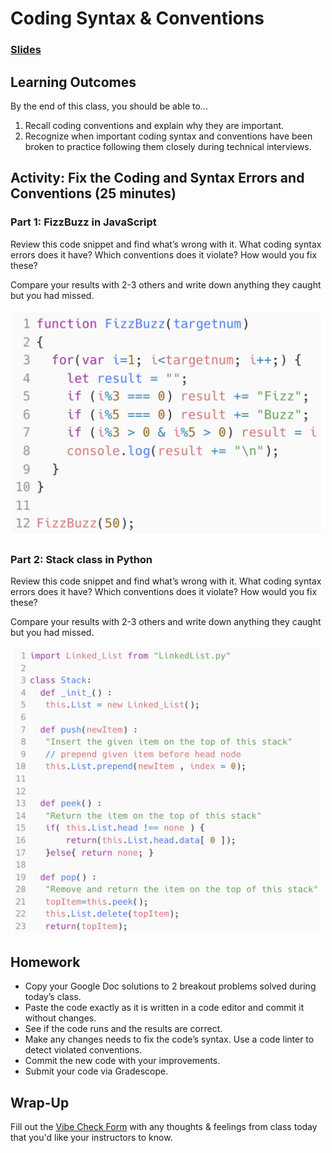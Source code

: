 # Coding Syntax & Conventions

### [Slides](https://docs.google.com/presentation/d/1vRFEyDCrktTXpN6N8KPltIfXnFtk6HYaSBXu6PjRFIw/edit?usp=sharing)

## Learning Outcomes

By the end of this class,  you should be able to...

1. Recall coding conventions and explain why they are important.
1. Recognize when important coding syntax and conventions have been broken to practice following them closely during technical interviews.

## Activity: Fix the Coding and Syntax Errors and Conventions (25 minutes)

### Part 1: FizzBuzz in JavaScript

Review this code snippet and find what’s wrong with it. What coding syntax errors does it have? Which conventions does it violate? How would you fix these?

Compare your results with 2-3 others and write down anything they caught but you had missed.

<img src="Lessons/Assets/js-coding-syntax.png" width="500px">

### Part 2: Stack class in Python

Review this code snippet and find what’s wrong with it. What coding syntax errors does it have? Which conventions does it violate? How would you fix these?

Compare your results with 2-3 others and write down anything they caught but you had missed.

<img src="Lessons/Assets/py-coding-syntax.png" width="500px">

## Homework

- Copy your Google Doc solutions to 2 breakout problems solved during today’s class.
- Paste the code exactly as it is written in a code editor and commit it without changes.
- See if the code runs and the results are correct.
- Make any changes needs to fix the code’s syntax. Use a code linter to detect violated conventions.
- Commit the new code with your improvements.
- Submit your code via Gradescope.


## Wrap-Up

Fill out the [Vibe Check Form](https://forms.gle/3tCpS457XudkypmSA) with any thoughts & feelings from class today that you'd like your instructors to know.